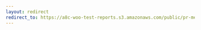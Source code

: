 ```yaml
---
layout: redirect
redirect_to: https://a8c-woo-test-reports.s3.amazonaws.com/public/pr-merge/43157/e2e/index.html
---
```


